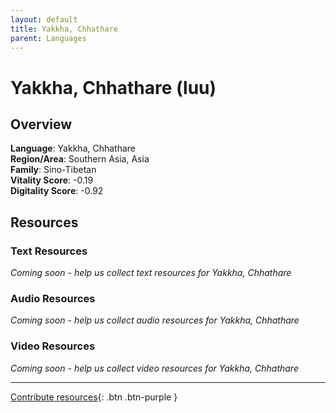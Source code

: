 ```yaml
---
layout: default
title: Yakkha, Chhathare
parent: Languages
---
```


# Yakkha, Chhathare (luu)

## Overview

**Language**: Yakkha, Chhathare  
**Region/Area**: Southern Asia, Asia  
**Family**: Sino-Tibetan  
**Vitality Score**: -0.19  
**Digitality Score**: -0.92  

## Resources

### Text Resources
*Coming soon - help us collect text resources for Yakkha, Chhathare*

### Audio Resources
*Coming soon - help us collect audio resources for Yakkha, Chhathare*

### Video Resources
*Coming soon - help us collect video resources for Yakkha, Chhathare*

---

[Contribute resources](https://fairtrain.github.io/){: .btn .btn-purple }
